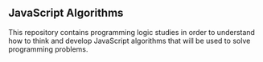 ## JavaScript Algorithms

This repository contains programming logic studies in order to understand how to think and develop JavaScript algorithms that will be used to solve programming problems.
